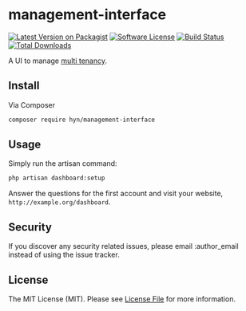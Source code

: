 # management-interface

[![Latest Version on Packagist][ico-version]][link-packagist]
[![Software License][ico-license]](LICENSE.md)
[![Build Status][ico-travis]][link-travis]
[![Total Downloads][ico-downloads]][link-downloads]


A UI to manage [multi tenancy](https://github.com/hyn/multi-tenant).

## Install

Via Composer

``` bash
composer require hyn/management-interface
```

## Usage

Simply run the artisan command:

```bash
php artisan dashboard:setup
```

Answer the questions for the first account and visit your website, `http://example.org/dashboard`.

## Security

If you discover any security related issues, please email :author_email instead of using the issue tracker.

## License

The MIT License (MIT). Please see [License File](LICENSE.md) for more information.

[ico-version]: https://img.shields.io/packagist/v/hyn/management-interface.svg?style=flat-square
[ico-license]: https://img.shields.io/badge/license-MIT-brightgreen.svg?style=flat-square
[ico-travis]: https://img.shields.io/travis/hyn/management-interface/master.svg?style=flat-square
[ico-downloads]: https://img.shields.io/packagist/dt/hyn/management-interface.svg?style=flat-square

[link-packagist]: https://packagist.org/packages/hyn/management-interface
[link-travis]: https://travis-ci.org/hyn/management-interface
[link-scrutinizer]: https://scrutinizer-ci.com/g/hyn/management-interface/code-structure
[link-code-quality]: https://scrutinizer-ci.com/g/hyn/management-interface
[link-downloads]: https://packagist.org/packages/hyn/management-interface
[link-author]: https://github.com/luceos
[link-contributors]: ../../contributors
